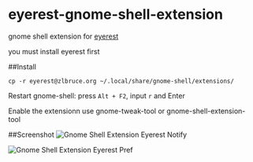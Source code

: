eyerest-gnome-shell-extension
=============================

gnome shell extension for [eyerest](https://github.com/zlbruce/eyerest)

you must install eyerest first

##Install
```
cp -r eyerest@zlbruce.org ~/.local/share/gnome-shell/extensions/
```
Restart gnome-shell: press `Alt + F2`, input `r` and Enter

Enable the extensionn use gnome-tweak-tool or gnome-shell-extension-tool

##Screenshot
![Gnome Shell Extension Eyerest Notify](http://i.imgur.com/olRwd.png)

![Gnome Shell Extension Eyerest Pref](http://i.imgur.com/P2DWq.png)

